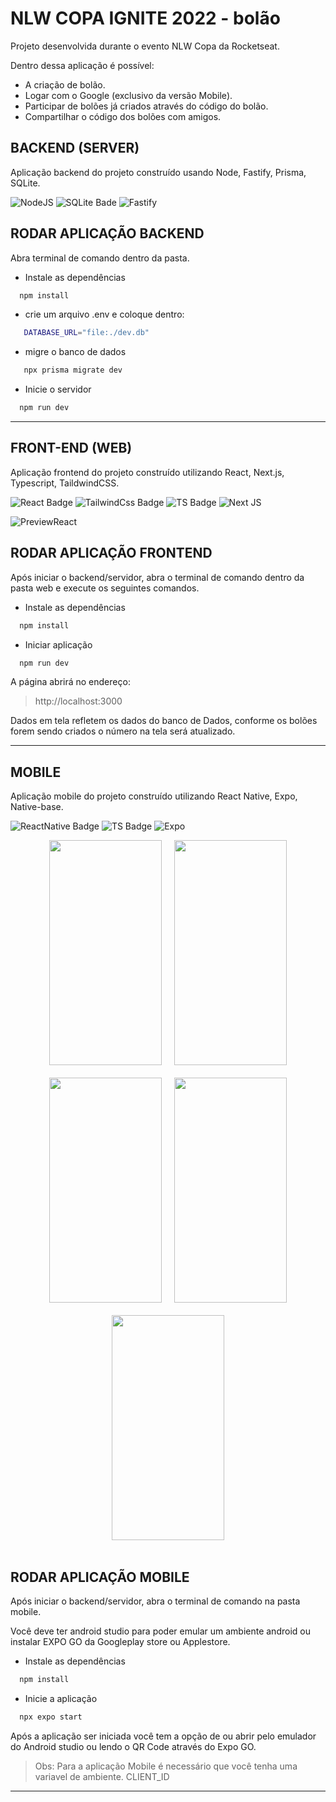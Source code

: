 # NLW COPA IGNITE 2022 - bolão

Projeto desenvolvida durante o evento NLW Copa da Rocketseat.

Dentro dessa aplicação é possível:

- A criação de bolão.
- Logar com o Google (exclusivo da versão Mobile).
- Participar de bolões já criados através do código do bolão.
- Compartilhar o código dos bolões com amigos.

<h2 style="font-weight:bold"> BACKEND (SERVER) </h2>

Aplicação backend do projeto construído usando Node, Fastify, Prisma, SQLite.

![NodeJS](https://img.shields.io/badge/node.js-6DA55F?style=for-the-badge&logo=node.js&logoColor=white)
![SQLite Bade](https://img.shields.io/badge/SQLite-07405E?style=for-the-badge&logo=sqlite&logoColor=white)
![Fastify](https://img.shields.io/badge/fastify-%23000000.svg?style=for-the-badge&logo=fastify&logoColor=white)

## RODAR APLICAÇÃO BACKEND

Abra terminal de comando dentro da pasta.

- Instale as dependências

```bash
  npm install
```

- crie um arquivo .env e coloque dentro:

```bash
   DATABASE_URL="file:./dev.db"
```

- migre o banco de dados

```bash
   npx prisma migrate dev
```

- Inicie o servidor

```bash
  npm run dev
```

<hr>

<h2 style="font-weight:bold"> FRONT-END (WEB) </h2>

Aplicação frontend do projeto construído utilizando React, Next.js, Typescript, TaildwindCSS.

![React Badge](https://img.shields.io/badge/React-20232A?style=for-the-badge&logo=react&logoColor=61DAFB)
![TailwindCss Badge](https://img.shields.io/badge/Tailwind_CSS-38B2AC?style=for-the-badge&logo=tailwind-css&logoColor=white)
![TS Badge](https://img.shields.io/badge/TypeScript-007ACC?style=for-the-badge&logo=typescript&logoColor=white)
![Next JS](https://img.shields.io/badge/Next-black?style=for-the-badge&logo=next.js&logoColor=white)

![PreviewReact](./.github/PreviewReact.png)

## RODAR APLICAÇÃO FRONTEND

Após iniciar o backend/servidor, abra o terminal de comando dentro da pasta web e execute os seguintes comandos.

- Instale as dependências

```bash
  npm install
```

- Iniciar aplicação

```bash
  npm run dev
```

A página abrirá no endereço:

> http://localhost:3000

Dados em tela refletem os dados do banco de Dados, conforme os bolões forem sendo criados o número na tela será atualizado.

<hr>

<h2 style="font-weight:bold">MOBILE</h2>

Aplicação mobile do projeto construído utilizando React Native, Expo, Native-base.

![ReactNative Badge](https://img.shields.io/badge/React_Native-20232A?style=for-the-badge&logo=react&logoColor=61DAFB)
![TS Badge](https://img.shields.io/badge/TypeScript-007ACC?style=for-the-badge&logo=typescript&logoColor=white)
![Expo](https://img.shields.io/badge/expo-1C1E24?style=for-the-badge&logo=expo&logoColor=#D04A37)

<div style="display:flex; flex-wrap: wrap; gap: 20px; justify-content: center;">
  <img src="./.github/splash.jpeg" width="180px" height="360px"/>
  <img src="./.github/login.jpeg" width="180px" height="360px"/>
  <img src="./.github/tela1.jpeg" width="180px" height="360px"/>
  <img src="./.github/tela2.jpeg" width="180px" height="360px"/>
  <img src="./.github/tela3.jpeg" width="180px" height="360px"/>
</div>
<br>

## RODAR APLICAÇÃO MOBILE

Após iniciar o backend/servidor, abra o terminal de comando na pasta mobile.

Você deve ter android studio para poder emular um ambiente android ou instalar EXPO
GO da Googleplay store ou Applestore.

- Instale as dependências

```bash
  npm install
```

- Inicie a aplicação

```bash
  npx expo start
```

Após a aplicação ser iniciada você tem a opção de ou abrir pelo emulador do Android studio ou lendo o QR Code através do Expo GO.

> Obs: Para a aplicação Mobile é necessário que você tenha uma variavel de ambiente. CLIENT_ID

<hr>
